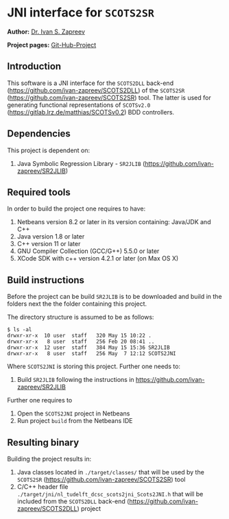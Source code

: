 # **JNI interface for `SCOTS2SR`**

**Author:** [Dr. Ivan S. Zapreev](https://nl.linkedin.com/in/zapreevis)

**Project pages:** [Git-Hub-Project](https://github.com/ivan-zapreev/SCOTS2JNI)

## **Introduction**

This software is a JNI interface for the `SCOTS2DLL` back-end (<https://github.com/ivan-zapreev/SCOTS2DLL>) of the `SCOTS2SR` (<https://github.com/ivan-zapreev/SCOTS2SR>) tool. The latter is used for generating functional representations of `SCOTSv2.0` (<https://gitlab.lrz.de/matthias/SCOTSv0.2>) BDD controllers.

## **Dependencies**

This project is dependent on:

1. Java Symbolic Regression Library - `SR2JLIB` (<https://github.com/ivan-zapreev/SR2JLIB>)

## **Required tools**

In order to build the project one requires to have:

1. Netbeans version 8.2 or later in its version containing: Java/JDK and C++
2. Java version 1.8 or later
3. C++ version 11 or later
3. GNU Compiler Collection (GCC/G++) 5.5.0 or later
4. XCode SDK with c++ version 4.2.1 or later (on Max OS X)

## **Build instructions**

Before the project can be build `SR2JLIB` is to be downloaded and build in the folders next the the folder containing this project.

The directory structure is assumed to be as follows:

```
$ ls -al
drwxr-xr-x  10 user  staff   320 May 15 10:22 .
drwxr-xr-x   8 user  staff   256 Feb 20 08:41 ..
drwxr-xr-x  12 user  staff   384 May 15 15:36 SR2JLIB
drwxr-xr-x   8 user  staff   256 May  7 12:12 SCOTS2JNI
```
Where `SCOTS2JNI` is storing this project. Further one needs to:

1. Build `SR2JLIB` following the instructions in <https://github.com/ivan-zapreev/SR2JLIB>

Further one requires to

1. Open the `SCOTS2JNI` project in Netbeans
3. Run project `build` from the Netbeans IDE

## **Resulting binary**

Building the project results in:

1. Java classes located in `./target/classes/` that will be used by the `SCOTS2SR` (<https://github.com/ivan-zapreev/SCOTS2SR>) tool
2. C/C++ header file `./target/jni/nl_tudelft_dcsc_scots2jni_Scots2JNI.h` that will be included from the `SCOTS2DLL` back-end (<https://github.com/ivan-zapreev/SCOTS2DLL>) project